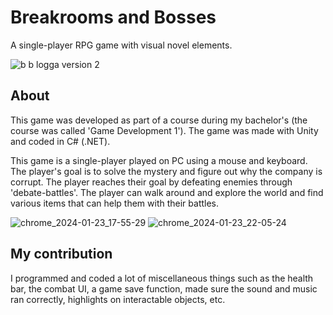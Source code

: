 # Breakrooms and Bosses

A single-player RPG game with visual novel elements.

![b b logga version 2](https://github.com/Ploxo/BreakroomsAndBosses/assets/47030482/67aeaf8b-d05a-4e34-b3fe-03f078f7ebf1)

## About

This game was developed as part of a course during my bachelor's (the course was called 'Game Development 1'). The game was made with Unity and coded in C# (.NET).

This game is a single-player played on PC using a mouse and keyboard. The player's goal is to solve the mystery and figure out why the company is corrupt. The player reaches their goal by defeating enemies through 'debate-battles'. The player can walk around and explore the world and find various items that can help them with their battles.

![chrome_2024-01-23_17-55-29](https://github.com/Ploxo/BreakroomsAndBosses/assets/47030482/3bdd0d38-2966-4a3f-9678-c17e0282d032)
![chrome_2024-01-23_22-05-24](https://github.com/Ploxo/BreakroomsAndBosses/assets/47030482/7abec897-60e9-4851-868f-b96fcf9ba514)

## My contribution

I programmed and coded a lot of miscellaneous things such as the health bar, the combat UI, a game save function, made sure the sound and music ran correctly, highlights on interactable objects, etc.
